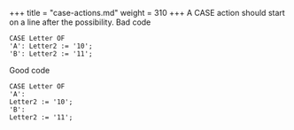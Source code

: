 +++
title = "case-actions.md"
weight = 310
+++
A CASE action should start on a line after the possibility. Bad code

    CASE Letter OF
    'A': Letter2 := '10';
    'B': Letter2 := '11';

Good code

    CASE Letter OF
    'A':
    Letter2 := '10';
    'B':
    Letter2 := '11';
